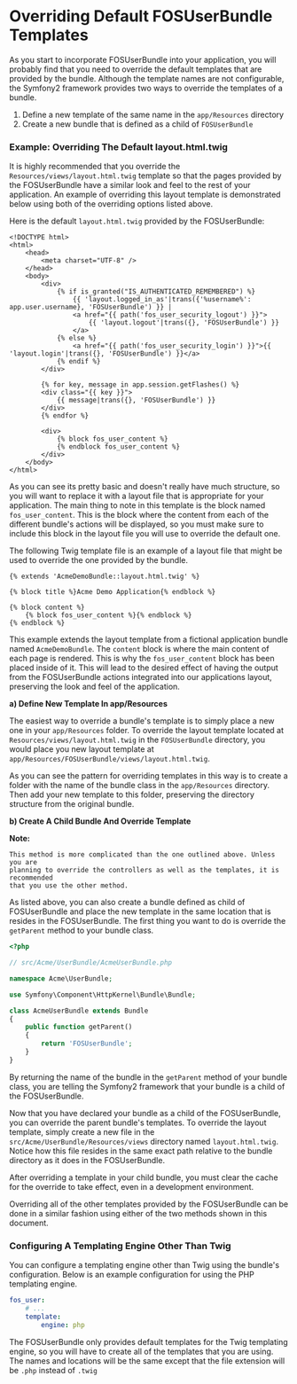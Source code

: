 Overriding Default FOSUserBundle Templates
==========================================

As you start to incorporate FOSUserBundle into your application, you will probably 
find that you need to override the default templates that are provided by 
the bundle. Although the template names are not configurable, the Symfony2 
framework provides two ways to override the templates of a bundle.

1. Define a new template of the same name in the `app/Resources` directory
2. Create a new bundle that is defined as a child of `FOSUserBundle`

### Example: Overriding The Default layout.html.twig

It is highly recommended that you override the `Resources/views/layout.html.twig` 
template so that the pages provided by the FOSUserBundle have a similar look and 
feel to the rest of your application. An example of overriding this layout template 
is demonstrated below using both of the overriding options listed above.

Here is the default `layout.html.twig` provided by the FOSUserBundle:

``` html+jinja
<!DOCTYPE html>
<html>
    <head>
        <meta charset="UTF-8" />
    </head>
    <body>
        <div>
            {% if is_granted("IS_AUTHENTICATED_REMEMBERED") %}
                {{ 'layout.logged_in_as'|trans({'%username%': app.user.username}, 'FOSUserBundle') }} |
                <a href="{{ path('fos_user_security_logout') }}">
                    {{ 'layout.logout'|trans({}, 'FOSUserBundle') }}
                </a>
            {% else %}
                <a href="{{ path('fos_user_security_login') }}">{{ 'layout.login'|trans({}, 'FOSUserBundle') }}</a>
            {% endif %}
        </div>

        {% for key, message in app.session.getFlashes() %}
        <div class="{{ key }}">
            {{ message|trans({}, 'FOSUserBundle') }}
        </div>
        {% endfor %}

        <div>
            {% block fos_user_content %}
            {% endblock fos_user_content %}
        </div>
    </body>
</html>
```

As you can see its pretty basic and doesn't really have much structure, so you will 
want to replace it with a layout file that is appropriate for your application. The 
main thing to note in this template is the block named `fos_user_content`. This is 
the block where the content from each of the different bundle's actions will be 
displayed, so you must make sure to include this block in the layout file you will 
use to override the default one.

The following Twig template file is an example of a layout file that might be used 
to override the one provided by the bundle.

``` html+jinja
{% extends 'AcmeDemoBundle::layout.html.twig' %}

{% block title %}Acme Demo Application{% endblock %}

{% block content %}
    {% block fos_user_content %}{% endblock %}
{% endblock %}
```

This example extends the layout template from a fictional application bundle named 
`AcmeDemoBundle`. The `content` block is where the main content of each page is rendered. 
This is why the `fos_user_content` block has been placed inside of it. This will 
lead to the desired effect of having the output from the FOSUserBundle actions 
integrated into our applications layout, preserving the look and feel of the 
application.

**a) Define New Template In app/Resources**

The easiest way to override a bundle's template is to simply place a new one in 
your `app/Resources` folder. To override the layout template located at 
`Resources/views/layout.html.twig` in the `FOSUserBundle` directory, you would place 
you new layout template at `app/Resources/FOSUserBundle/views/layout.html.twig`.

As you can see the pattern for overriding templates in this way is to 
create a folder with the name of the bundle class in the `app/Resources` directory. 
Then add your new template to this folder, preserving the directory structure from the 
original bundle.

**b) Create A Child Bundle And Override Template**

**Note:** 

```
This method is more complicated than the one outlined above. Unless  you are 
planning to override the controllers as well as the templates, it is recommended 
that you use the other method.
```

As listed above, you can also create a bundle defined as child of FOSUserBundle 
and place the new template in the same location that is resides in the FOSUserBundle. 
The first thing you want to do is override the `getParent` method to your bundle 
class.

``` php
<?php

// src/Acme/UserBundle/AcmeUserBundle.php

namespace Acme\UserBundle;

use Symfony\Component\HttpKernel\Bundle\Bundle;

class AcmeUserBundle extends Bundle
{
    public function getParent()
    {
        return 'FOSUserBundle';
    }
}
```

By returning the name of the bundle in the `getParent` method of your bundle class, 
you are telling the Symfony2 framework that your bundle is a child of the FOSUserBundle.

Now that you have declared your bundle as a child of the FOSUserBundle, you can override 
the parent bundle's templates. To override the layout template, simply create a new file 
in the `src/Acme/UserBundle/Resources/views` directory named `layout.html.twig`. Notice 
how this file resides in the same exact path relative to the bundle directory as it 
does in the FOSUserBundle.

After overriding a template in your child bundle, you must clear the cache for the override
to take effect, even in a development environment.

Overriding all of the other templates provided by the FOSUserBundle can be done 
in a similar fashion using either of the two methods shown in this document.

### Configuring A Templating Engine Other Than Twig

You can configure a templating engine other than Twig using the bundle's configuration. 
Below is an example configuration for using the PHP templating engine.

``` yaml
fos_user:
    # ...
    template:
        engine: php
```

The FOSUserBundle only provides default templates for the Twig templating engine, 
so you will have to create all of the templates that you are using. The names and 
locations will be the same except that the file extension will be `.php` instead of 
`.twig`
